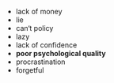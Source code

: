 + lack of money
+ lie
+ can‘t policy
+ lazy
+ lack of confidence
+ **poor psychological quality**
+ procrastination
+ forgetful
